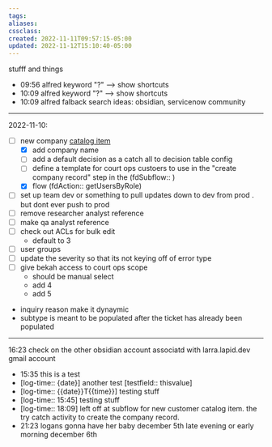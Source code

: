 ```yaml
---
tags:
aliases:
cssclass:
created: 2022-11-11T09:57:15-05:00
updated: 2022-11-12T15:10:40-05:00
---
```

stufff and things


- 09:56 alfred keyword "?" --> show shortcuts 
- 10:09 alfred keyword "?" --> show shortcuts
- 10:09 alfred falback search ideas: obsidian, servicenow community 

----
2022-11-10:

- [ ] new company [catalog item ](https://apprissdev.service-now.com/nav_to.do?uri=sc_cat_item.do?sys_id=e796f09a1b435910f9ab6465ec4bcb57)
	- [x] add company name
	- [ ] add a default decision as a catch all to decision table config 
	- [ ] define a template for court ops custoers to use in the "create company record" step in the (fdSubflow:: )
	- [x] flow (fdAction:: getUsersByRole)
- [ ] set up team dev or something to pull updates down to dev from prod . but dont ever push to prod 
- [ ] remove researcher analyst reference 
- [ ] make qa analyst reference 
- [ ] check out ACLs for bulk edit 
	- default to 3 
- [ ] user groups 
- [ ] update the severity so that its not keying off of error type
- [ ] give bekah access to court ops scope 
	- should be manual select 
	- add 4 
	- add 5 
- inquiry reason make it dynaymic
- subtype is meant to be populated after the ticket has already been populated

----

 16:23 check on the other obsidian account associatd with larra.lapid.dev gmail account
- 15:35 this is a test
- [log-time:: {date}] another test [testfield:: thisvalue]
- [log-time:: {{date}}T{{time}}] testing stuff<br>
- [log-time:: 15:45] testing stuff
- [log-time:: 18:09] left off at subflow for new customer catalog item. the try catch activity to create the company record. 
- 21:23 logans gonna have her baby december 5th late evening or early morning december 6th